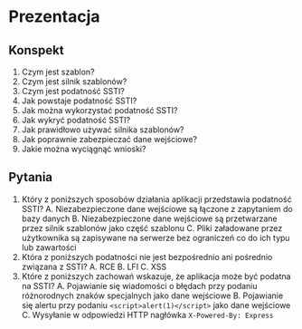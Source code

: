 # Prezentacja

## Konspekt

1. Czym jest szablon?
2. Czym jest silnik szablonów?
3. Czym jest podatność SSTI?
4. Jak powstaje podatność SSTI?
5. Jak można wykorzystać podatność SSTI?
6. Jak wykryć podatność SSTI?
7. Jak prawidłowo używać silnika szablonów?
8. Jak poprawnie zabezpieczać dane wejściowe?
9. Jakie można wyciągnąć wnioski?

## Pytania

1. Który z poniższych sposobów działania aplikacji przedstawia podatność SSTI?
   A. Niezabezpieczone dane wejściowe są łączone z zapytaniem do bazy danych
   B. Niezabezpieczone dane wejściowe są przetwarzane przez silnik szablonów jako część szablonu
   C. Pliki załadowane przez użytkownika są zapisywane na serwerze bez ograniczeń co do ich typu lub zawartości
2. Która z poniższych podatności nie jest bezpośrednio ani pośrednio związana z SSTI?
   A. RCE
   B. LFI
   C. XSS
3. Które z poniższych zachowań wskazuje, że aplikacja może być podatna na SSTI?
   A. Pojawianie się wiadomości o błędach przy podaniu różnorodnych znaków specjalnych jako dane wejściowe
   B. Pojawianie się alertu przy podaniu `<script>alert(1)</script>` jako dane wejściowe
   C. Wysyłanie w odpowiedzi HTTP nagłówka `X-Powered-By: Express`
